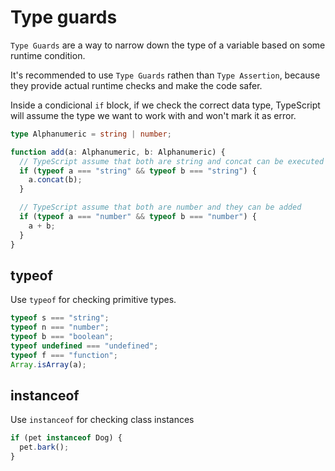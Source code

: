# Type guards

`Type Guards` are a way to narrow down the type of a variable based on some runtime condition.

It's recommended to use `Type Guards` rathen than `Type Assertion`, because they provide actual runtime checks and make the code safer.

Inside a condicional `if` block, if we check the correct data type, TypeScript will assume the type we want to work with and won't mark it as error.

```ts
type Alphanumeric = string | number;

function add(a: Alphanumeric, b: Alphanumeric) {
  // TypeScript assume that both are string and concat can be executed
  if (typeof a === "string" && typeof b === "string") {
    a.concat(b);
  }

  // TypeScript assume that both are number and they can be added
  if (typeof a === "number" && typeof b === "number") {
    a + b;
  }
}
```

## typeof

Use `typeof` for checking primitive types.

```ts
typeof s === "string";
typeof n === "number";
typeof b === "boolean";
typeof undefined === "undefined";
typeof f === "function";
Array.isArray(a);
```

## instanceof

Use `instanceof` for checking class instances

```ts
if (pet instanceof Dog) {
  pet.bark();
}
```
